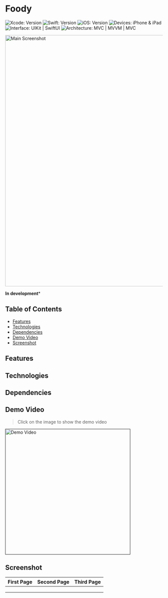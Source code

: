 # Foody

<!-- Project Settings -->
![Xcode: Version](https://img.shields.io/badge/Xcode-Version%20Here-lightgray?logo=Xcode)
![Swift: Version](https://img.shields.io/badge/Swift-Version%20Here-lightgray?logo=Swift)
![iOS: Version](https://img.shields.io/badge/iOS-Target%20Version-lightgray) 
![Devices: iPhone & iPad](https://img.shields.io/badge/Devices-iPhone%20&%20iPad-lightgray)
![Interface: UIKit | SwiftUI](https://img.shields.io/badge/Interface-UIKit-lightgray)
![Architecture: MVC | MVVM | MVC](https://img.shields.io/badge/Architecture-MVC-lightgray)



<!-- Main Screenshot -->
<img 
    src="" 
    alt="Main Screenshot" 
    width=800
/>


<!-- Project bref -->
**In development***



<!-- ____________________________________________________________________________ -->
## Table of Contents
 - [Features](#features)
 - [Technologies](#technologies)
 - [Dependencies](#dependencies)
 - [Demo Video](#demo-video)
 - [Screenshot](#screenshot)



<!-- ____________________________________________________________________________ -->
## Features


<!-- ____________________________________________________________________________ -->
## Technologies



<!-- ____________________________________________________________________________ -->
## Dependencies



<!-- ____________________________________________________________________________ -->
## Demo Video

> Click on the image to show the demo video

<!-- Video Link -->
<a href="">
    <!-- Video Image -->
    <img 
        src="" 
        alt="Demo Video" 
        height="400"
    />
</a>



<!-- ____________________________________________________________________________ -->
## Screenshot

First Page | Second Page | Third Page
---------- | ----------- | ----------
![]() | ![]() | ![]()
![]() | ![]() | ![]()
![]() | ![]() | ![]()

